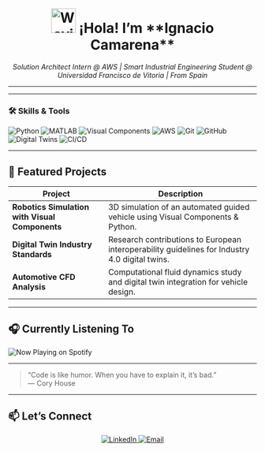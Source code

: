 <!-- 👋 Welcome Section -->
<h1 align="center">
  <img src="https://media.giphy.com/media/l0MYt5jPR6QX5pnqM/giphy.gif" width="50px" alt="Waving hand"/>  
  ¡Hola! I’m **Ignacio Camarena**
</h1>
<p align="center">
  <i>Solution Architect Intern @ AWS | Smart Industrial Engineering Student @ Universidad Francisco de Vitoria | From Spain</i>
</p>

---

<!-- 📊 GitHub Stats & Top Languages -->

---

### 🛠️ Skills & Tools
<p float="left">
  <img src="https://img.shields.io/badge/Python-3776AB?style=for-the-badge&logo=python" alt="Python" />
  <img src="https://img.shields.io/badge/MATLAB-0076A8?style=for-the-badge&logo=mathworks" alt="MATLAB" />
  <img src="https://img.shields.io/badge/Visual%20Components-44CC11?style=for-the-badge" alt="Visual Components" />
  <img src="https://img.shields.io/badge/AWS-232F3E?style=for-the-badge&logo=amazonaws&logoColor=white" alt="AWS" />
  <img src="https://img.shields.io/badge/Git-F05032?style=for-the-badge&logo=git" alt="Git" />
  <img src="https://img.shields.io/badge/GitHub-181717?style=for-the-badge&logo=github" alt="GitHub" />
  <img src="https://img.shields.io/badge/Digital%20Twins-00BCD7?style=for-the-badge" alt="Digital Twins" />
  <img src="https://img.shields.io/badge/CI%2FCD-009688?style=for-the-badge" alt="CI/CD" />
</p>

---

## 🚀 Featured Projects
| Project | Description |
| ------- | ----------- |
| **Robotics Simulation with Visual Components** | 3D simulation of an automated guided vehicle using Visual Components & Python. |
| **Digital Twin Industry Standards** | Research contributions to European interoperability guidelines for Industry 4.0 digital twins. |
| **Automotive CFD Analysis** | Computational fluid dynamics study and digital twin integration for vehicle design. |

---

## 🎧 Currently Listening To
<img align="center" src="https://spotify-readme-juke.vercel.app/api/now-playing" alt="Now Playing on Spotify" />

---

> “Code is like humor. When you have to explain it, it’s bad.”  
> ― Cory House

---

## 📫 Let’s Connect
<p align="center">
  <a href="https://linkedin.com/in/ignacio-camarena">
    <img src="https://img.shields.io/badge/LinkedIn-0A66C2?style=for-the-badge&logo=linkedin&logoColor=white" alt="LinkedIn"/>
  </a>
  <a href="mailto:your.email@example.com">
    <img src="https://img.shields.io/badge/Email-D14836?style=for-the-badge&logo=gmail&logoColor=white" alt="Email"/>
  </a>
</p>
